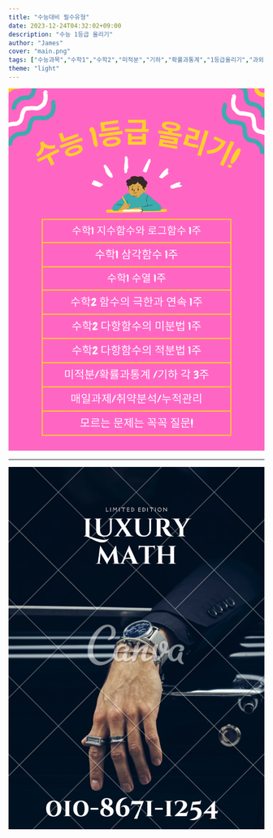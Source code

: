 ```yaml
---
title: "수능대비 필수유형"
date: 2023-12-24T04:32:02+09:00
description: "수능 1등급 올리기"
author: "James"
cover: "main.png"
tags: ["수능과목","수학1","수학2","미적분","기하","확률과통계","1등급올리기","과외"]
theme: "light"
---
```

![수능대비 커리큘럼](4.png)

***
![LuxuryMath, HER:Ma+h](luxurymath.png)